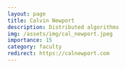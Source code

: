 ```yaml
---
layout: page
title: Calvin Newport
description: Distributed algorithms
img: /assets/img/cal_newport.jpeg
importance: 15
category: faculty
redirect: https://calnewport.com
---
```


